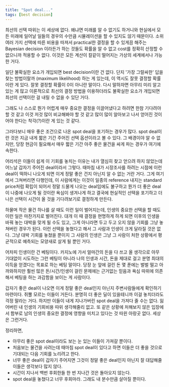 ```yaml
---
title: "Spot deal..."
tags: [best decision]
---
```


최선의 선택 따위는 이 세상에 없다. 왜냐면 미래를 알 수 없기도 하거니와 현실에서 모든 미래에 일어날 일들의 경우의 수만큼 시뮬레이션을 할 수 있지도 않기 때문이다. 소위 여러 가지 선택에 따른 비용을 따져서 practical한 결정을 할 수 있게끔 해주는 Bayesian decision 이라든가 하는 것들도 확률을 알 수 없고 cost를 정확히 산정할 수 없으니까 적용할 수 없다. 이것은 모든 계산이 칼같이 떨어지는 가상의 세계에서나 가능한 거다.

일단 불확실한 요소가 개입되면 best decision이란 건 없다. 단지 '가장 그럴싸한' 답을 찾는 방법이랄까 (maximum likelihood) 하는 게 있는데, 이 역시도 잘못 결정할 확률이란 게 있다. 잘못 결정할 확률이 0이 아니란 말이다. 다시 말하자면 아무리 미리 알고 있는 게 많고 이론적으로 최선의 결정 방법을 이용하더라도 불확실한 요소가 개입되면 최선의 선택이란 걸 내릴 수 없을 수 있단 거다.

그래도 나 스스로 뭔가 어렵게 매우 중요한 결정을 이끌어냈다고 하려면 한참 기다려야 할 것 같고 이것 저것 많이 비교해봐야 할 것 같고 많이 많이 알아보고 나서 얻어진 것이어야 한다는 착각(?)이란 게 있는 것 같다. 

그러다보니 매우 좋은 조건으로 나온 spot deal을 포기하는 경우가 많다. spot deal이란 것은 지금 내게 짧은 기간 주어진 선택 옵션이라고 볼 수 있다. 그 배경이야 알 수 없지만, 당장 현금이 필요해서 매우 짧은 기간 아주 좋은 물건을 싸게 파는 경우가 여기에 속한다. 

어리석은 이들이 쉽게 이 기회를 놓치는 이유는 내가 열심히 찾고 얻으려 하지 않았는데 어느날 갑자기 주어진 deal이라서 그렇다. 때마침 내가 시장조사를 하려는 시점에 이런 deal이 떡하니 나오게 되면 이게 정말 좋은 건지 아닌지 알 수 없는 거란 거다. 그게 여기에서 그쳐버리면 다행인데, 이 사람에게는 이것이 일종의 reference 내지는 standard price처럼 확립이 되어서 정말 드물게 나오는 deal임에도 불구하고 뭔가 더 좋은 deal이 나중에 나오게 될 것이란 욕심이 생겨나게 하고 결국에 현실적인 선택을 포기하고 더 나은 선택이 시간이 올 것을 기다려보기로 결정하게 만든다.

하물며 작은 물건 하나를 살 때도 이런 일이 벌어지는데, 인생의 중요한 선택을 할 때도 이런 일은 마찬가지로 벌어진다. 대개 이 때 결정을 현명하게 하게 되면 이후의 인생을 바꿔 놓는 대박을 맞게 될 수도 있고, 그게 아니라면 두고 두고 오지 않을 기회를 그냥 놓쳐버린 경우가 된다. 이런 선택을 놓쳤다고 해서 그 사람과 인생이 크게 달라질 것은 없다. 그냥 대박 기회를 놓쳤을 뿐이지 그 사람의 인생은 그냥 그 사람이 처한 상황에서 평균적으로 예측되는 모양새로 살게 될 뿐인 거다. 

어차피 인생이란 건 베팅이다. 카지노에 가서 얼마간의 돈을 다 쓰고 올 생각으로 아무 기대없이 시도하는 그런 베팅이 아니라 나의 인생과 시간, 돈을 제대로 걸고 분명 최대의 이득을 얻겠다는 목표로 하는 베팅 말이다. 당장 눈 앞에 걸린 돈 몇 푼에는 벌벌 떨고 아까와하지만 훨씬 많은 돈/시간/인생이 걸린 문제에는 근거없는 믿음과 욕심 따위에 의존해서 베팅을 하는 과감함을 보이는 게 사람이다. 

갑자기 좋은 deal이 나오면 이게 정말 좋은 deal인지 아닌지 주변사람들에게 확인하기 마련이다. 쥐뿔 모르는 이들이 거든다. 분명히 더 좋은 딜이 있을테니까 이걸 놓치더라도 걱정 말라는 거다. 하지만 이들이 내게 지나가버린 spot deal을 가져다 줄 수는 없다. 잃어버린 내 인생의 기회비용 따위 생각해줄리 없고. 또 같은 상황에 처해보지 않은 입장에서 함부로 남의 인생의 중요한 결정에 영향을 미치고 있다는 것 따윈 아랑곳 없다. 세상은 그런거다. 

정리하면,
- 아무리 좋은 spot deal이라도 보는 눈 있는 이들이 가져갈 뿐이다.
- 처음보는 물건을 사려는데 때마침 spot deal이 있다고 하면 이들은 더 좋을 것으로 기대되는 다음 기회를 노리려고 한다.
- 너무 좋은 deal이 갑자기 주어지면 그것이 정말 좋은 deal인지 아닌지 잘 대답해줄 이들은 생각보다 많지 않다.
- 시간이 지나서 백번 후회한들 한 번 지나간 것은 돌아오지 않는다.
- spot deal을 놓쳤다고 너무 후회마라. 그래도 내 분수만큼 살아질 뿐이다. 